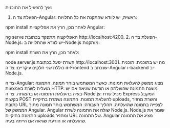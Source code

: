 איך להפעיל את התוכנית:
1. הפעלת צד ה-Angular:
ראשית, יש לוודא שהתקנת את כל התלויות:

npm install
לאחר מכן, הרץ את אפליקציית Angular:

ng serve
האפליקציה תתפקד בכתובת http://localhost:4200.
2. הפעלת צד ה-Node.js:
יש לוודא שהתלויות ב-Node.js מותקנות:

npm install
לאחר מכן, הרץ את השרת:


node server.js
השרת יפעל בכתובת http://localhost:3001.
מה יש בתוכנית:
תוכנית זו כוללת שני חלקים עיקריים: צד ה-Frontend שנכתב ב-Angular ו-backend ב-Node.js.

צד ה-Angular:
מציג ממשק להעלאת תמונות.
כאשר המשתמש בוחר תמונה, התמונה מועלית לשרת באמצעות HTTP.
מוצגת התמונה שהועלתה או הודעת שגיאה אם יש בעיה בהעלאת התמונה או בהצגתה.
צד ה-Node.js:
מכיל שרת Express המקבל בקשות POST להעלאת תמונות.
התמונה נשמרת בתיקיית uploads, והשרת מחזיר כתובת URL לצפייה בתמונה שהועלתה.
תהליך העבודה:
המשתמש בוחר תמונה מתוך הממשק של Angular.
Angular שולח את התמונה לשרת Node.js.
Node.js שומר את התמונה בתיקיית uploads ומחזיר URL של התמונה.
Angular מציג את התמונה שהועלתה או הודעת שגיאה אם הייתה בעיה.
